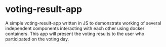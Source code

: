 # voting-result-app
A simple voting-result-app written in JS to demonstrate working of several independent components interacting with each other using docker containers. This app will present the voting results to the user who participated on the voting day.
